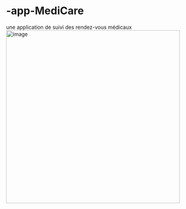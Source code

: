 # -app-MediCare
une application de suivi  des rendez-vous médicaux
<img width="470" alt="image" src="https://github.com/user-attachments/assets/482e878a-f1c1-4f73-887d-973df9c96b9f" />
